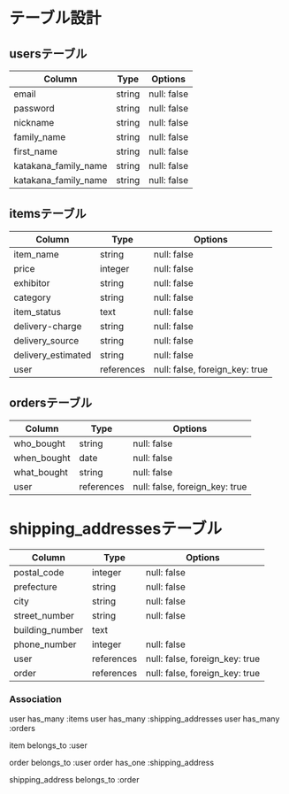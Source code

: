 # テーブル設計

## usersテーブル

|Column              |Type        |Options      |
|--------------------|------------|-------------|
|email               |string      |null: false  |
|password            |string      |null: false  |
|nickname            |string      |null: false  |
|family_name         |string      |null: false  |
|first_name          |string      |null: false  |
|katakana_family_name|string      |null: false  |
|katakana_family_name|string      |null: false  |

## itemsテーブル

|Column             |Type      |Options                       |
|-------------------|----------|------------------------------|
|item_name          |string    |null: false                   |
|price              |integer   |null: false                   |
|exhibitor          |string    |null: false                   |
|category           |string    |null: false                   |
|item_status        |text      |null: false                   |
|delivery-charge    |string    |null: false                   |  
|delivery_source    |string    |null: false                   | 
|delivery_estimated |string    |null: false                   |
|user               |references|null: false, foreign_key: true|

## ordersテーブル

|Column        |Type      |Options                       |
|--------------|----------|------------------------------|
|who_bought    |string    |null: false                   |
|when_bought   |date      |null: false                   |
|what_bought   |string    |null: false                   |
|user          |references|null: false, foreign_key: true|

# shipping_addressesテーブル

|Column             |Type      |Options                       |
|-------------------|----------|------------------------------|
|postal_code        |integer   |null: false                   |
|prefecture         |string    |null: false                   |
|city               |string    |null: false                   |
|street_number      |string    |null: false                   |
|building_number    |text      |                              |
|phone_number       |integer   |null: false                   |
|user               |references|null: false, foreign_key: true|
|order              |references|null: false, foreign_key: true|

### Association

user has_many :items
user has_many :shipping_addresses
user has_many :orders

item belongs_to :user

order belongs_to :user
order has_one :shipping_address

shipping_address belongs_to :order
